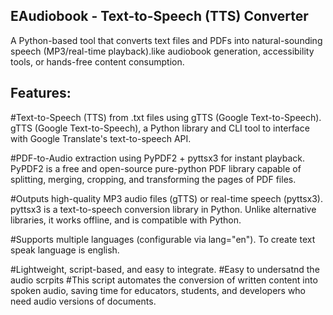 ## EAudiobook - Text-to-Speech (TTS) Converter
A Python-based tool that converts text files and PDFs into natural-sounding speech (MP3/real-time playback).like audiobook generation, accessibility tools, or hands-free content consumption.

## Features:
   #Text-to-Speech (TTS) from .txt files using gTTS (Google Text-to-Speech).
      gTTS (Google Text-to-Speech), a Python library and CLI tool to interface with Google Translate's text-to-speech API.
   
   #PDF-to-Audio extraction using PyPDF2 + pyttsx3 for instant playback.
     PyPDF2 is a free and open-source pure-python PDF library capable of splitting, merging, cropping, and transforming the pages of PDF files. 

   #Outputs high-quality MP3 audio files (gTTS) or real-time speech (pyttsx3).
     pyttsx3 is a text-to-speech conversion library in Python. Unlike alternative libraries, it works offline, and is compatible with Python.

   #Supports multiple languages (configurable via lang="en").
      To create text speak language is english.
  
   #Lightweight, script-based, and easy to integrate.
    #Easy to undersatnd the audio scrpits 
    #This script automates the conversion of written content into spoken audio, saving time for educators, students, and developers who need audio versions of documents.

